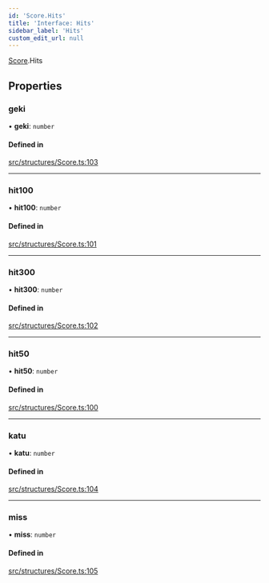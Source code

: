 ```yaml
---
id: 'Score.Hits'
title: 'Interface: Hits'
sidebar_label: 'Hits'
custom_edit_url: null
---
```


[Score](../namespaces/Score.md).Hits

## Properties

### geki

• **geki**: `number`

#### Defined in

[src/structures/Score.ts:103](https://github.com/newtykins/affinity/blob/37745b2/src/structures/Score.ts#L103)

---

### hit100

• **hit100**: `number`

#### Defined in

[src/structures/Score.ts:101](https://github.com/newtykins/affinity/blob/37745b2/src/structures/Score.ts#L101)

---

### hit300

• **hit300**: `number`

#### Defined in

[src/structures/Score.ts:102](https://github.com/newtykins/affinity/blob/37745b2/src/structures/Score.ts#L102)

---

### hit50

• **hit50**: `number`

#### Defined in

[src/structures/Score.ts:100](https://github.com/newtykins/affinity/blob/37745b2/src/structures/Score.ts#L100)

---

### katu

• **katu**: `number`

#### Defined in

[src/structures/Score.ts:104](https://github.com/newtykins/affinity/blob/37745b2/src/structures/Score.ts#L104)

---

### miss

• **miss**: `number`

#### Defined in

[src/structures/Score.ts:105](https://github.com/newtykins/affinity/blob/37745b2/src/structures/Score.ts#L105)
